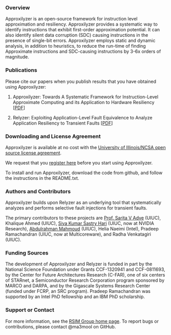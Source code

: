 ### Overview

Approxilyzer is an open-source framework for instruction level approximation and resiliency. Approxilyzer provides a systematic way to identify instructions that exhibit first-order approximation potential. It can also identify silent data corruption (SDC) causing instructions in the presence of single-bit errors. Approxilyzer employs static and dynamic analysis, in addition to heuristics, to reduce the run-time of finding Approximate instructions and SDC-causing instructions by 3-6x orders of magnitude.

### Publications
Please cite our papers when you publish results that you have obtained using Approxilyzer:

1. Approxilyzer: Towards A Systematic Framework for Instruction-Level Approximate Computing and its Application to Hardware Resiliency [[PDF](http://rsim.cs.uiuc.edu/Pubs/16-MICRO-approxilyzer.pdf)]

2. Relyzer: Exploiting Application-Level Fault Equivalence to Analyze Application Resiliency to Transient Faults  [[PDF](http://rsim.cs.illinois.edu/Pubs/12-ASPLOS-Hari.pdf)]


### Downloading and License Agreement
Approxilyzer is available at no cost with the [University of Illinois/NCSA open source license agreement](http://rsim.cs.illinois.edu/approxilyzer/LICENSE.txt).

We request that you [register here](https://docs.google.com/forms/d/e/1FAIpQLSfeCpA3me2hP-TvONTTRBLWYfD-RWzlSe38bjHln8eEqIfPJw/viewform) before you start using Approxilyzer.

To install and run Approxilyzer, download the code from github, and follow the instructions in the README.txt.

### Authors and Contributors
Approxilyzer builds upon Relyzer as an underlying tool that systematically analyzes and performs selective fault injections for transient faults.

The primary contributors to these projects are [Prof. Sarita V Adve](http://rsim.cs.illinois.edu/~sadve/) (UIUC), Khalique Ahmed (UIUC), [Siva Kumar Sastry Hari](https://research.nvidia.com/users/siva-hari) (UIUC, now at NVIDIA Research), [Abdulrahman Mahmoud](http://web.engr.illinois.edu/~amahmou2/) (UIUC), Helia Naeimi (Intel), Pradeep Ramachandran (UIUC, now at Multicoreware), and Radha Venkatagiri (UIUC). 

### Funding Sources
The development of Approxilyzer and Relyzer is funded in part by the National Science Foundation
under Grants CCF-1320941 and CCF-0811693, by the Center for Future Architectures
Research (C-FAR), one of six centers of STARnet, a Semiconductor Research
Corporation program sponsored by MARCO and DARPA, and by the Gigascale Systems Research Center
(funded under FCRP, an SRC program). Pradeep Ramachandran was supported by
an Intel PhD fellowship and an IBM PhD scholarship. 

### Support or Contact
For more information, see the [RSIM Group home page](http://rsim.cs.illinois.edu/index.html). To report bugs or contributions, please contact @ma3mool on GitHub.

